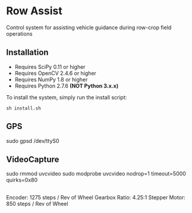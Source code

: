 # Row Assist
Control system for assisting vehicle guidance during row-crop field operations

## Installation
* Requires SciPy 0.11 or higher
* Requires OpenCV 2.4.6 or higher
* Requires NumPy 1.8 or higher
* Requires Python 2.7.6 __(NOT Python 3.x.x)__

To install the system, simply run the install script:
    
    sh install.sh
    
## GPS
sudo gpsd /dev/ttyS0

## VideoCapture
sudo rmmod uvcvideo
sudo modprobe uvcvideo nodrop=1 timeout=5000 quirks=0x80

##
Encoder: 1275 steps / Rev of Wheel
Gearbox Ratio: 4.25:1
Stepper Motor: 850 steps / Rev of Wheel

